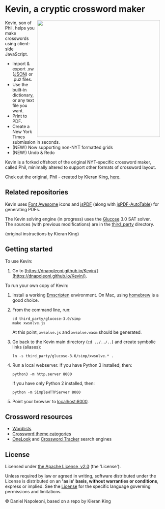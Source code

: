 # Kevin, a cryptic crossword maker

<img src="images/screenshot.png" align="right" width="400" height="380">

Kevin, son of Phil, helps you make crosswords using client-side JavaScript.
* Import & export .xw ([JSON](https://www.xwordinfo.com/JSON/)) or .puz files.
* Use the built-in dictionary, or any text file you want.
* Print to PDF.
* Create a New York Times submission in seconds.
* (NEW!) Now supporting non-NYT formatted grids
* (NEW!) Undo & Redo

Kevin is a forked offshoot of the original NYT-specific crossword maker, called Phil, minimally altered to support other formats of crossword layout. 

Chek out the original, Phil - created by Kieran King, [here](http://www.keiranking.com/blog/2017/phil/). 

## Related repositories

Kevin uses [Font Awesome](https://github.com/FortAwesome/Font-Awesome/) icons and [jsPDF](https://github.com/MrRio/jsPDF/) (along with [jsPDF-AutoTable](https://github.com/simonbengtsson/jsPDF-AutoTable/)) for generating PDFs.

The Kevin solving engine (in progress) uses the [Glucose](http://www.labri.fr/perso/lsimon/glucose/) 3.0 SAT solver. The sources (with previous modifications) are in the [third_party](third_party) directory.

(original instructions by Kieran King)

## Getting started

To use Kevin:

1. Go to [https://dnapoleoni.github.io/Kevin/](https://dnapoleoni.github.io/Kevin/).

To run your own copy of Kevin:

1. Install a working [Emscripten](http://kripken.github.io/emscripten-site/) environment. On Mac, using [homebrew](http://braumeister.org/formula/emscripten) is a good choice.

2. From the command line, run:

   ```
   cd third_party/glucose-3.0/simp
   make xwsolve.js
   ```

   At this point, `xwsolve.js` and `xwsolve.wasm` should be generated.

3. Go back to the Kevin main directory (`cd ../../..`) and create symbolic links (aliases):

   ```
   ln -s third_party/glucose-3.0/simp/xwsolve.* .
   ```

4. Run a local webserver. If you have Python 3 installed, then:

   ```
   python3 -m http.server 8000
   ```

   If you have only Python 2 installed, then:

   ```
   python -m SimpleHTTPServer 8000
   ```

5. Point your browser to [localhost:8000](http://localhost:8000).

## Crossword resources

* [Wordlists](http://www.puzzlers.org/dokuwiki/doku.php?id=solving:wordlists:about:start)
* [Crossword theme categories](http://www.cruciverb.com/index.php?action=ezportal;sa=page;p=70)
* [OneLook](http://onelook.com/) and [Crossword Tracker](http://crosswordtracker.com/) search engines

## License
Licensed under [the Apache License, v2.0](http://www.apache.org/licenses/LICENSE-2.0) (the 'License').

Unless required by law or agreed in writing, software distributed under the License
is distributed on an **'as is' basis, without warranties or conditions**, express or implied.
See the [License](LICENSE.txt) for the specific language governing permissions and limitations.

&copy; Daniel Napoleoni, based on a repo by Kieran King 
